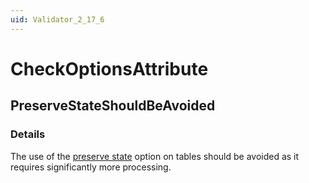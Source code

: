 ```yaml
---
uid: Validator_2_17_6
---
```


# CheckOptionsAttribute

## PreserveStateShouldBeAvoided

<!-- Description, Properties, ... sections are auto-generated. -->
<!-- REPLACE ME AUTO-GENERATION -->

### Details

The use of the [preserve state](https://docs.dataminer.services/develop/schemadoc/Protocol/Protocol.Params.Param.ArrayOptions-options.html?q=%22preserve%20state%22#preserve-state) option on tables should be avoided as it requires sig­nificantly more processing.

<!-- Uncomment to add example code -->
<!--### Example code-->
